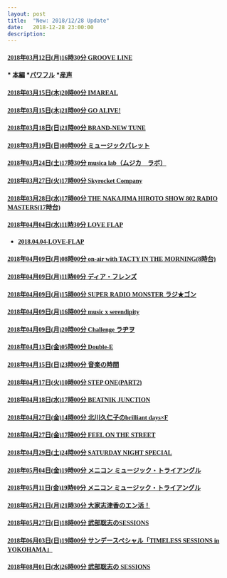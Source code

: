 ```yaml
---
layout: post
title:  "New: 2018/12/28 Update"
date:   2018-12-28 23:00:00
description: 
---
```


   <h4 id="2018年03月12日月16時30分-groove-line"><a href="https://www.mediafire.com/file/0uqlw5ssvsxx86y/2018%25E5%25B9%25B403%25E6%259C%258812%25E6%2597%25A5%2528%25E6%259C%2588%252916%25E6%2599%258230%25E5%2588%2586_GROOVE_LINE.aac/file"><font face="Microsoft YaHei UI">2018年03月12日(月)16時30分 GROOVE LINE</font></a></h4>

<ul></ul>

#### * [<font face="Microsoft YaHei UI">本編</font>](https://my.pcloud.com/publink/show?code=XZJBKC7ZMWs8eBAsjhHfd0e18SGSOLn1Ushy) *[<font face="Microsoft YaHei UI">パワフル</font>](https://my.pcloud.com/publink/show?code=XZUfKC7ZxqYbpBqS87zVP9RDYCGTuBl3E3Tk) *[<font face="Microsoft YaHei UI">産声</font>](https://my.pcloud.com/publink/show?code=XZcfKC7ZidBOTmEFbJJFGFvsWsbiamaOAVMV)  

<ul></ul>

<h4 id="2018年03月15日木20時00分-imareal"><a href="https://www.mediafire.com/file/5dn1823u8a5iqeg/2018%25E5%25B9%25B403%25E6%259C%258815%25E6%2597%25A5%2528%25E6%259C%25A8%252920%25E6%2599%258200%25E5%2588%2586_IMAREAL.aac/file"><font face="Microsoft YaHei UI">2018年03月15日(木)20時00分 IMAREAL</font></a></h4>

<ul></ul>

<h4 id="2018年03月15日木21時00分-go-alive"><a href="https://www.mediafire.com/file/4sei36fc7s4je23/2018%25E5%25B9%25B403%25E6%259C%258815%25E6%2597%25A5%2528%25E6%259C%25A8%252921%25E6%2599%258200%25E5%2588%2586_GO_ALIVE%2521.aac/file"><font face="Microsoft YaHei UI">2018年03月15日(木)21時00分 GO ALIVE!</font></a></h4>

<ul></ul>

<h4 id="2018年03月18日日21時00分-brand-new-tune"><a href="https://www.mediafire.com/file/cjsh6nm0780mdhu/2018%25E5%25B9%25B403%25E6%259C%258818%25E6%2597%25A5%2528%25E6%2597%25A5%252921%25E6%2599%258200%25E5%2588%2586_BRAND-NEW_TUNE.aac/file"><font face="Microsoft YaHei UI">2018年03月18日(日)21時00分 BRAND-NEW TUNE</font></a></h4>

<ul></ul>

<h4 id="2018年03月19日日00時00分-ミュージックパレット"><a href="https://www.mediafire.com/file/8fr0q07dajt5h4g/2018%25E5%25B9%25B403%25E6%259C%258819%25E6%2597%25A5%2528%25E6%2597%25A5%252900%25E6%2599%258200%25E5%2588%2586_%25E3%2583%259F%25E3%2583%25A5%25E3%2583%25BC%25E3%2582%25B8%25E3%2583%2583%25E3%2582%25AF%25E3%2583%2591%25E3%2583%25AC%25E3%2583%2583%25E3%2583%2588.aac/file"><font face="Microsoft YaHei UI">2018年03月19日(日)00時00分 ミュージックパレット</font></a></h4>

<ul></ul>

<h4 id="2018年03月24日土17時30分-musica-labムジカラボ"><a href="https://www.mediafire.com/file/pwu3ydd3ql7n116/2018%25E5%25B9%25B403%25E6%259C%258824%25E6%2597%25A5%2528%25E5%259C%259F%252917%25E6%2599%258230%25E5%2588%2586_musica_lab%25EF%25BC%2588%25E3%2583%25A0%25E3%2582%25B8%25E3%2582%25AB%25E3%2580%2580%25E3%2583%25A9%25E3%2583%259C%25EF%25BC%2589.aac/file"><font face="Microsoft YaHei UI">2018年03月24日(土)17時30分 musica lab（ムジカ　ラボ）</font></a></h4>

<ul></ul>

<h4 id="2018年03月27日火17時00分-skyrocket-company"><a href="https://www.mediafire.com/file/flxb731hexq871e/2018%25E5%25B9%25B403%25E6%259C%258827%25E6%2597%25A5%2528%25E7%2581%25AB%252917%25E6%2599%258200%25E5%2588%2586_Skyrocket_Company.aac/file"><font face="Microsoft YaHei UI">2018年03月27日(火)17時00分 Skyrocket Company</font></a></h4>

<ul></ul>

<h4 id="2018年03月28日水17時00分-the-nakajima-hiroto-show-802-radio-masters17時台"><a href="https://www.mediafire.com/file/s5svt3c3zot4zak/2018%25E5%25B9%25B403%25E6%259C%258828%25E6%2597%25A5%2528%25E6%25B0%25B4%252917%25E6%2599%258200%25E5%2588%2586_THE_NAKAJIMA_HIROTO_SHOW_802_RADIO_MASTERS%252817%25E6%2599%2582%25E5%258F%25B0%2529.aac/file"><font face="Microsoft YaHei UI">2018年03月28日(水)17時00分 THE NAKAJIMA HIROTO SHOW 802 RADIO MASTERS(17時台)</font></a></h4>

<ul></ul>

<h4 id="2018年04月04日水11時30分-love-flap"><a href="https://www.mediafire.com/file/divrafg99oawr9z/2018%25E5%25B9%25B404%25E6%259C%258804%25E6%2597%25A5%2528%25E6%25B0%25B4%252911%25E6%2599%258230%25E5%2588%2586_LOVE_FLAP.m4a/file"><font face="Microsoft YaHei UI">2018年04月04日(水)11時30分 LOVE FLAP</font></a></h4>

<ul></ul>

<ul>
  <li>
    <h4 id="20180404-love-flap"><a href="https://www.mediafire.com/file/52prq9cdxo7j3s3/2018.04.04-LOVE-FLAP.mp3/file"><font face="Microsoft YaHei UI">2018.04.04-LOVE-FLAP</font></a></h4>
  </li>
</ul>

<h4 id="2018年04月09日月08時00分-on-air-with-tacty-in-the-morning8時台"><a href="https://www.mediafire.com/file/mh3ypotm18sobhh/2018%25E5%25B9%25B404%25E6%259C%258809%25E6%2597%25A5%2528%25E6%259C%2588%252908%25E6%2599%258200%25E5%2588%2586_on-air_with_TACTY_IN_THE_MORNING%25288%25E6%2599%2582%25E5%258F%25B0%2529.m4a/file"><font face="Microsoft YaHei UI">2018年04月09日(月)08時00分 on-air with TACTY IN THE MORNING(8時台)</font></a></h4>

<ul></ul>

<h4 id="2018年04月09日月11時00分-ディアフレンズ"><a href="http://www.mediafire.com/file/6qr8c8i46tfnvcz/2018%25E5%25B9%25B404%25E6%259C%258809%25E6%2597%25A5%2528%25E6%259C%2588%252911%25E6%2599%258200%25E5%2588%2586_%25E3%2583%2587%25E3%2582%25A3%25E3%2582%25A2%25E3%2583%25BB%25E3%2583%2595%25E3%2583%25AC%25E3%2583%25B3%25E3%2582%25BA.m4a/file"><font face="Microsoft YaHei UI">2018年04月09日(月)11時00分 ディア・フレンズ</font></a></h4>

<ul></ul>

<h4 id="2018年04月09日月15時00分-super-radio-monster-ラジゴン"><a href="https://www.mediafire.com/file/3kslq07d9qask26/2018%25E5%25B9%25B404%25E6%259C%258809%25E6%2597%25A5%2528%25E6%259C%2588%252915%25E6%2599%258200%25E5%2588%2586_SUPER_RADIO_MONSTER_%25E3%2583%25A9%25E3%2582%25B8%25E2%2598%2585%25E3%2582%25B4%25E3%2583%25B3.m4a/file"><font face="Microsoft YaHei UI">2018年04月09日(月)15時00分 SUPER RADIO MONSTER ラジ★ゴン</font></a></h4>

<ul></ul>

<h4 id="2018年04月09日月16時00分-music-x-serendipity"><a href="https://www.mediafire.com/file/zj2921cst6gh4m5/2018%25E5%25B9%25B404%25E6%259C%258809%25E6%2597%25A5%2528%25E6%259C%2588%252916%25E6%2599%258200%25E5%2588%2586_music_x_serendipity.m4a/file"><font face="Microsoft YaHei UI">2018年04月09日(月)16時00分 music x serendipity</font></a></h4>

<ul></ul>

<h4 id="2018年04月09日月20時00分-challenge-ラヂヲ"><a href="https://www.mediafire.com/file/as4yn47gv2ss6n5/2018%25E5%25B9%25B404%25E6%259C%258809%25E6%2597%25A5%2528%25E6%259C%2588%252920%25E6%2599%258200%25E5%2588%2586_Challenge_%25E3%2583%25A9%25E3%2583%2582%25E3%2583%25B2.m4a/file"><font face="Microsoft YaHei UI">2018年04月09日(月)20時00分 Challenge ラヂヲ</font></a></h4>

<ul></ul>

<h4 id="2018年04月13日金05時00分-double-e"><a href="https://www.mediafire.com/file/1w6g7heeexdgkm8/2018%25E5%25B9%25B404%25E6%259C%258813%25E6%2597%25A5%2528%25E9%2587%2591%252905%25E6%2599%258200%25E5%2588%2586_Double-E.m4a/file"><font face="Microsoft YaHei UI">2018年04月13日(金)05時00分 Double-E</font></a></h4>

<ul></ul>

<h4 id="2018年04月15日日23時00分-音楽の時間"><a href="https://www.mediafire.com/file/dyx40629ijrfih6/2018%25E5%25B9%25B404%25E6%259C%258815%25E6%2597%25A5%2528%25E6%2597%25A5%252923%25E6%2599%258200%25E5%2588%2586_%25E9%259F%25B3%25E6%25A5%25BD%25E3%2581%25AE%25E6%2599%2582%25E9%2596%2593.m4a/file"><font face="Microsoft YaHei UI">2018年04月15日(日)23時00分 音楽の時間</font></a></h4>

<ul></ul>

<h4 id="2018年04月17日火10時00分-step-onepart2"><a href="https://www.mediafire.com/file/91pb06w9he8d3ww/2018%25E5%25B9%25B404%25E6%259C%258817%25E6%2597%25A5%2528%25E7%2581%25AB%252910%25E6%2599%258200%25E5%2588%2586_STEP_ONE%2528PART2%2529.m4a/file"><font face="Microsoft YaHei UI">2018年04月17日(火)10時00分 STEP ONE(PART2)</font></a></h4>

<ul></ul>

<h4 id="2018年04月18日水17時00分-beatnik-junction"><a href="https://www.mediafire.com/file/rvfo32h737k3a79/2018%25E5%25B9%25B404%25E6%259C%258818%25E6%2597%25A5%2528%25E6%25B0%25B4%252917%25E6%2599%258200%25E5%2588%2586_BEATNIK_JUNCTION.m4a/file"><font face="Microsoft YaHei UI">2018年04月18日(水)17時00分 BEATNIK JUNCTION</font></a></h4>

<ul></ul>

<h4 id="2018年04月27日金14時00分-北川久仁子のbrilliant-daysf"><a href="https://www.mediafire.com/file/my2uf7llczv0afo/2018%25E5%25B9%25B404%25E6%259C%258827%25E6%2597%25A5%2528%25E9%2587%2591%252914%25E6%2599%258200%25E5%2588%2586_%25E5%258C%2597%25E5%25B7%259D%25E4%25B9%2585%25E4%25BB%2581%25E5%25AD%2590%25E3%2581%25AEbrilliant_days%25C3%2597F.m4a/file"><font face="Microsoft YaHei UI">2018年04月27日(金)14時00分 北川久仁子のbrilliant days×F</font></a></h4>

<ul></ul>

<h4 id="2018年04月27日金17時00分-feel-on-the-street"><a href="https://www.mediafire.com/file/j8qz85zabztywyj/2018%25E5%25B9%25B404%25E6%259C%258827%25E6%2597%25A5%2528%25E9%2587%2591%252917%25E6%2599%258200%25E5%2588%2586_FEEL_ON_THE_STREET.m4a/file"><font face="Microsoft YaHei UI">2018年04月27日(金)17時00分 FEEL ON THE STREET</font></a></h4>

<ul></ul>

<h4 id="2018年04月29日土24時00分-saturday-night-special"><a href="https://www.mediafire.com/file/0gzeawggb46xg94/2018%25E5%25B9%25B404%25E6%259C%258829%25E6%2597%25A5%2528%25E5%259C%259F%252924%25E6%2599%258200%25E5%2588%2586_SATURDAY_NIGHT_SPECIAL.m4a/file"><font face="Microsoft YaHei UI">2018年04月29日(土)24時00分 SATURDAY NIGHT SPECIAL</font></a></h4>

<ul></ul>

<h4 id="2018年05月04日金19時00分-メニコン-ミュージックトライアングル"><a href="https://www.mediafire.com/file/bibjzjm10rzvp2r/2018%25E5%25B9%25B405%25E6%259C%258804%25E6%2597%25A5%2528%25E9%2587%2591%252919%25E6%2599%258200%25E5%2588%2586_%25E3%2583%25A1%25E3%2583%258B%25E3%2582%25B3%25E3%2583%25B3_%25E3%2583%259F%25E3%2583%25A5%25E3%2583%25BC%25E3%2582%25B8%25E3%2583%2583%25E3%2582%25AF%25E3%2583%25BB%25E3%2583%2588%25E3%2583%25A9%25E3%2582%25A4%25E3%2582%25A2%25E3%2583%25B3%25E3%2582%25B0%25E3%2583%25AB.m4a/file"><font face="Microsoft YaHei UI">2018年05月04日(金)19時00分 メニコン ミュージック・トライアングル</font></a></h4>

<ul></ul>

<h4 id="2018年05月11日金19時00分-メニコン-ミュージックトライアングル"><a href="https://www.mediafire.com/file/t3pbti591cy4ddo/2018%25E5%25B9%25B405%25E6%259C%258811%25E6%2597%25A5%2528%25E9%2587%2591%252919%25E6%2599%258200%25E5%2588%2586_%25E3%2583%25A1%25E3%2583%258B%25E3%2582%25B3%25E3%2583%25B3_%25E3%2583%259F%25E3%2583%25A5%25E3%2583%25BC%25E3%2582%25B8%25E3%2583%2583%25E3%2582%25AF%25E3%2583%25BB%25E3%2583%2588%25E3%2583%25A9%25E3%2582%25A4%25E3%2582%25A2%25E3%2583%25B3%25E3%2582%25B0%25E3%2583%25AB.m4a/file"><font face="Microsoft YaHei UI">2018年05月11日(金)19時00分 メニコン ミュージック・トライアングル</font></a></h4>

<ul></ul>

<h4 id="2018年05月21日月21時30分-大家志津香のエン活"><a href="https://www.mediafire.com/file/v0e8uedy3dy20lk/2018%25E5%25B9%25B405%25E6%259C%258821%25E6%2597%25A5%2528%25E6%259C%2588%252921%25E6%2599%258230%25E5%2588%2586_%25E5%25A4%25A7%25E5%25AE%25B6%25E5%25BF%2597%25E6%25B4%25A5%25E9%25A6%2599%25E3%2581%25AE%25E3%2582%25A8%25E3%2583%25B3%25E6%25B4%25BB%25EF%25BC%2581.m4a/file"><font face="Microsoft YaHei UI">2018年05月21日(月)21時30分 大家志津香のエン活！</font></a></h4>

<ul></ul>

<h4 id="2018年05月27日日18時00分-武部聡志のsessions"><a href="https://www.mediafire.com/file/x0dzfu6r58ngcq7/2018%25E5%25B9%25B405%25E6%259C%258827%25E6%2597%25A5%2528%25E6%2597%25A5%252918%25E6%2599%258200%25E5%2588%2586_%25E6%25AD%25A6%25E9%2583%25A8%25E8%2581%25A1%25E5%25BF%2597%25E3%2581%25AESESSIONS.m4a/file"><font face="Microsoft YaHei UI">2018年05月27日(日)18時00分 武部聡志のSESSIONS</font></a></h4>

<ul></ul>

<h4 id="2018年06月03日日19時00分-サンデースペシャルtimeless-sessions-in-yokohama"><a href="https://www.mediafire.com/file/gc9z7qoe6gc9dod/2018%25E5%25B9%25B406%25E6%259C%258803%25E6%2597%25A5%2528%25E6%2597%25A5%252919%25E6%2599%258200%25E5%2588%2586_%25E3%2582%25B5%25E3%2583%25B3%25E3%2583%2587%25E3%2583%25BC%25E3%2582%25B9%25E3%2583%259A%25E3%2582%25B7%25E3%2583%25A3%25E3%2583%25AB%25E3%2580%258CTIMELESS_SESSIONS_in_YOKOHAMA%25E3%2580%258D.m4a/file"><font face="Microsoft YaHei UI">2018年06月03日(日)19時00分 サンデースペシャル「TIMELESS SESSIONS in YOKOHAMA」</font></a></h4>

<ul></ul>

<h4 id="2018年08月01日水26時00分-武部聡志の-sessions"><a href="https://www.mediafire.com/file/pk1dv3dch4j0ytd/2018%25E5%25B9%25B408%25E6%259C%258801%25E6%2597%25A5%2528%25E6%25B0%25B4%252926%25E6%2599%258200%25E5%2588%2586_%25E6%25AD%25A6%25E9%2583%25A8%25E8%2581%25A1%25E5%25BF%2597%25E3%2581%25AE_SESSIONS.m4a/file"><font face="Microsoft YaHei UI">2018年08月01日(水)26時00分 武部聡志の SESSIONS</font></a></h4>
